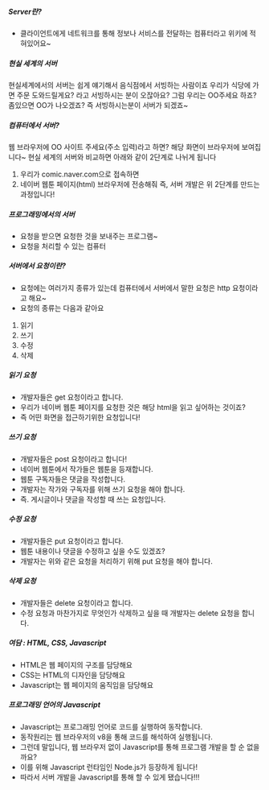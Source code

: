 ##### Server란?
 - 클라이언트에게 네트워크를 통해 정보나 서비스를 전달하는 컴퓨터라고 위키에 적혀있어요~

##### 현실 세계의 서버
현실세계에서의 서버는 쉽게 얘기해서 음식점에서 서빙하는 사람이죠
우리가 식당에 가면 주문 도와드릴게요? 라고 서빙하시는 분이 오잖아요?
그럼 우리는 OO주세요 하죠? 좀있으면 OO가 나오겠죠?
즉 서빙하시는분이 서버가 되겠죠~

##### 컴퓨터에서 서버?
웹 브라우저에 OO 사이트 주세요(주소 입력)라고 하면?
해당 화면이 브라우저에 보여집니다~
현실 세계의 서버와 비교하면 아래와 같이 2단계로 나뉘게 됩니다
1. 우리가 comic.naver.com으로 접속하면  
2. 네이버 웹툰 페이지(html) 브라우저에 전송해줘
즉, 서버 개발은 위 2단계를 만드는 과정입니다!

##### 프로그래밍에서의 서버
- 요청을 받으면 요청한 것을 보내주는 프로그램~
- 요청을 처리할 수 있는 컴퓨터

##### 서버에서 요청이란?
- 요청에는 여러가지 종류가 있는데 컴퓨터에서 서버에서 말한 요청은 http 요청이라고 해요~
- 요청의 종류는 다음과 같아요
 1. 읽기
 2. 쓰기
 3. 수정
 4. 삭제

##### 읽기 요청
- 개발자들은 get 요청이라고 합니다.
- 우리가 네이버 웹툰 페이지를 요청한 것은 해당 html을 읽고 싶어하는 것이죠?
- 즉 어떤 화면을 접근하기위한 요청입니다!

##### 쓰기 요청
- 개발자들은 post 요청이라고 합니다!
- 네이버 웹툰에서 작가들은 웹툰을 등재합니다.
- 웹툰 구독자들은 댓글을 작성합니다.
- 개발자는 작가와 구독자를 위해 쓰기 요청을 해야 합니다.
- 즉. 게시글이나 댓글을 작성할 때 쓰는 요청입니다.

##### 수정 요청
- 개발자들은 put 요청이라고 합니다.
- 웹툰 내용이나 댓글을 수정하고 싶을 수도 있겠죠?
- 개발자는 위와 같은 요청을 처리하기 위해 put 요청을 해야 합니다.

##### 삭제 요청
- 개발자들은 delete 요청이라고 합니다.
- 수정 요청과 마찬가지로 무엇인가 삭제하고 싶을 때 개발자는 delete 요청을 합니다.

##### 여담 : HTML, CSS, Javascript
- HTML은 웹 페이지의 구조를 담당해요
- CSS는 HTML의 디자인을 담당해요
- Javascript는 웹 페이지의 움직임을 담당해요

##### 프로그래밍 언어의 Javascript
- Javascript는 프로그래밍 언어로 코드를 실행하여 동작합니다.
- 동작원리는 웹 브라우저의 v8을 통해 코드를 해석하여 실행됩니다.
- 그런데 말입니다, 웹 브라우저 없이 Javascript를 통해 프로그램 개발을 할 순 없을까요?
- 이를 위해 Javascript 런타임인 Node.js가 등장하게 됩니다!
- 따라서 서버 개발을 Javascript를 통해 할 수 있게 됐습니다!!!
